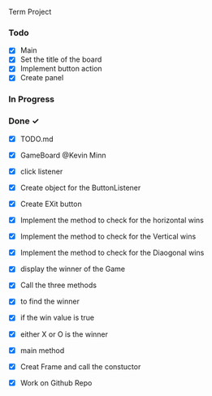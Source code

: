 
 Term Project
 

### Todo


    
- [x] Main
- [x] Set the title of the board
- [x] Implement button action
- [x] Create panel
### In Progress


### Done ✓

- [x] TODO.md 
- [x] GameBoard @Kevin Minn
- [x] click listener
- [x] Create object for the ButtonListener
- [x] Create EXit button
- [x] Implement the method to check for the horizontal wins
- [x] Implement the method to check for the Vertical wins
- [x] Implement the method to check for the Diaogonal wins
- [x] display the winner of the Game
 - [x] Call the three methods
 - [x] to find the winner
 - [x] if the win value is true
 - [x] either X or O is the winner
- [x] main method
 - [x] Creat Frame and call the constuctor

- [x] Work on Github Repo   

